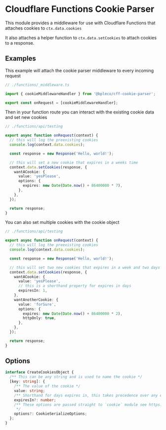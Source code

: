 # Cloudflare Functions Cookie Parser

This module provides a middleware for use with Cloudflare Functions that attaches cookies to `ctx.data.cookies`

It also attaches a helper function to `ctx.data.setCookies` to attach cookies to a response.

## Examples

This example will attach the cookie parser middleware to every incoming request

```ts
// ./functions/_middleware.ts

import { cookieMiddlewareHandler } from '@bpleco/cff-cookie-parser';

export const onRequest = [cookieMiddlewareHandler];
```

Then in your function route you can interact with the existing cookie data and set new cookies

```ts
// ./functions/api/testing

export async function onRequest(context) {
  // this will log the preexisting cookies
  console.log(context.data.cookies);

  const response = new Response('Hello, world!');

  // this will set a new cookie that expires in a weeks time
  context.data.setCookies(response, {
    wantACookie: {
      value: 'yesPlease',
      options: {
        expires: new Date(Date.now() + 86400000 * 7),
      },
    },
  });

  return response;
}
```

You can also set multiple cookies with the cookie object

```ts
// ./functions/api/testing

export async function onRequest(context) {
  // this will log the preexisting cookies
  console.log(context.data.cookies);

  const response = new Response('Hello, world!');

  // this will set two new cookies that expires in a week and two days respectively
  context.data.setCookies(response, {
    wantACookie: {
      value: 'yesPlease',
      // this is a shorthand property for expires in days
      expiresIn: 1,
    },
    wantAnotherCookie: {
      value: 'forSure',
      options: {
        expires: new Date(Date.now() + 86400000 * 2),
        httpOnly: true,
      },
    },
  });

  return response;
}
```

## Options

```ts
interface CreateCookiesObject {
  /** This can be any string and is used to name the cookie */
  [key: string]: {
    /** The value of the cookie */
    value: string;
    /** Shorthand for days expires in, this takes precedence over any expires defined in options  */
    expiresIn?: number;
    /** These options are passed straight to `cookie` module see https://www.npmjs.com/package/cookie
     */
    options?: CookieSerializeOptions;
  };
}
```
